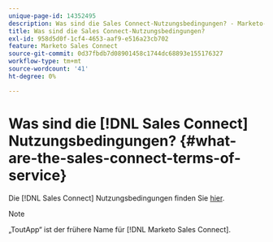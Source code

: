 ```yaml
---
unique-page-id: 14352495
description: Was sind die Sales Connect-Nutzungsbedingungen? - Marketo-Dokumente - Produktdokumentation
title: Was sind die Sales Connect-Nutzungsbedingungen?
exl-id: 958d5d0f-1cf4-4653-aaf9-e516a23cb702
feature: Marketo Sales Connect
source-git-commit: 0d37fbdb7d08901458c1744dc68893e155176327
workflow-type: tm+mt
source-wordcount: '41'
ht-degree: 0%

---
```


# Was sind die [!DNL Sales Connect] Nutzungsbedingungen? {#what-are-the-sales-connect-terms-of-service}

Die [!DNL Sales Connect] Nutzungsbedingungen finden Sie [hier](https://documents.marketo.com/toutapp/terms).

>[!NOTE]
>
>„ToutApp“ ist der frühere Name für [!DNL Marketo Sales Connect].
